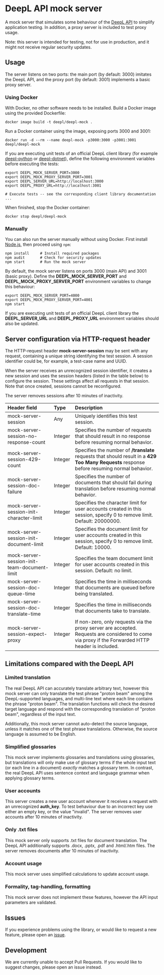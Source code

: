 # DeepL API mock server
A mock server that simulates some behaviour of the
[DeepL API](https://www.deepl.com/docs-api?utm_source=github&utm_medium=github-deepl-mock-readme) to simplify application
testing. In addition, a proxy server is included to test proxy usage.

Note: this server is intended for testing, not for use in production, and it might not receive
regular security updates. 

## Usage

The server listens on two ports: the main port (by default: 3000) imitates the DeepL API, and the
proxy port (by default: 3001) implements a basic proxy server.   

### Using Docker

With Docker, no other software needs to be installed. Build a Docker image using the provided Dockerfile:
```shell
docker image build -t deepl/deepl-mock .
```

Run a Docker container using the image, exposing ports 3000 and 3001:
```shell
docker run -d --rm --name deepl-mock -p3000:3000 -p3001:3001 deepl/deepl-mock
```

If you are executing unit tests of an official DeepL client library (for example
[deepl-python](https://github.com/DeepLcom/deepl-python)
or [deepl-dotnet](https://github.com/DeepLcom/deepl-dotnet)), define the following
environment variables before executing the tests:
```shell
export DEEPL_MOCK_SERVER_PORT=3000
export DEEPL_MOCK_PROXY_SERVER_PORT=3001
export DEEPL_SERVER_URL=http://localhost:3000
export DEEPL_PROXY_URL=http://localhost:3001

# Execute tests -- see the corresponding client library documentation
...
```

When finished, stop the Docker container:
```shell
docker stop deepl/deepl-mock
```

### Manually

You can also run the server manually without using Docker. First install
[Node.js](https://nodejs.dev/learn/how-to-install-nodejs), then proceed using `npm`:
```shell
npm install     # Install required packages
npm audit       # Check for security updates
npm start       # Run the mock server
```

By default, the mock server listens on ports 3000 (main API) and 3001 (basic proxy). Define the
**DEEPL_MOCK_SERVER_PORT** and **DEEPL_MOCK_PROXY_SERVER_PORT** environment variables to change this
behaviour:
```shell
export DEEPL_MOCK_SERVER_PORT=4000
export DEEPL_MOCK_PROXY_SERVER_PORT=4001
npm start
```
If you are executing unit tests of an official DeepL client library the **DEEPL_SERVER_URL** and
**DEEPL_PROXY_URL** environment variables should also be updated.

## Server configuration via HTTP-request header
The HTTP-request header **mock-server-session** may be sent with any request, containing a unique string identifying the
test session. A session identifier could be, for example, a test-case name and UUID.

When the server receives an unrecognized session identifier, it creates a new session and uses the session headers
(listed in the table below) to configure the session. These settings affect all requests in that session. Note that
once created, sessions cannot be reconfigured.

The server removes sessions after 10 minutes of inactivity.

|Header field |Type  | Description|
| :--- | :--- | :--- |
|mock-server-session|Any|Uniquely identifies this test session.|
|mock-server-session-no-response-count|Integer|Specifies the number of requests that should result in no response before resuming normal behavior.|
|mock-server-session-429-count|Integer|Specifies the number of **/translate** requests that should result in a **429 Too Many Requests** response before resuming normal behavior.|
|mock-server-session-doc-failure|Integer|Specifies the number of documents that should fail during translation before resuming normal behavior.|
|mock-server-session-init-character-limit|Integer|Specifies the character limit for user accounts created in this session, specify 0 to remove limit. Default: 20000000.|
|mock-server-session-init-document-limit|Integer|Specifies the document limit for user accounts created in this session, specify 0 to remove limit. Default: 10000.|
|mock-server-session-init-team-document-limit|Integer|Specifies the team document limit for user accounts created in this session. Default: no limit.|
|mock-server-session-doc-queue-time|Integer|Specifies the time in milliseconds that documents are queued before being translated.|
|mock-server-session-doc-translate-time|Integer|Specifies the time in milliseconds that documents take to translate.|
|mock-server-session-expect-proxy|Integer|If non-zero, only requests via the proxy server are accepted. Requests are considered to come via proxy if the Forwarded HTTP header is included.|

## Limitations compared with the DeepL API
### Limited translation
The real DeepL API can accurately translate arbitrary text, however this mock server can only translate the test
phrase "proton beam" among the DeepL-supported languages, and multi-line text where each line contains the phrase
"proton beam". The translation functions will check the desired target language and respond with the corresponding
translation of "proton beam", regardless of the input text. 

Additionally, this mock server cannot auto-detect the source language, unless it matches one of the test phrase
translations. Otherwise, the source language is assumed to be English.

### Simplified glossaries
This mock server implements glossaries and translations using glossaries, but translations will only
make use of glossary terms if the whole input text (or each line in a document) *exactly* matches a
glossary term. In contrast, the real DeepL API uses sentence context and language grammar when
applying glossary terms.

### User accounts
This server creates a new user account whenever it receives a request with an unrecognized **auth_key**. To test
behaviour due to an incorrect key use either an empty key, or the value "invalid". The server removes user accounts
after 10 minutes of inactivity.

### Only .txt files
This mock server only supports .txt files for document translation. The DeepL API additionally supports .docx, .pptx,
.pdf and .html/.htm files. The server removes documents after 10 minutes of inactivity.

### Account usage
This mock server uses simplified calculations to update account usage. 

### Formality, tag-handling, formatting 
This mock server does not implement these features, however the API input parameters are validated.

## Issues
If you experience problems using the library, or would like to request a new feature, please open an
[issue](https://www.github.com/DeepLcom/deepl-mock/issues). 

## Development

We are currently unable to accept Pull Requests. If you would like to suggest changes, please open an issue instead.
